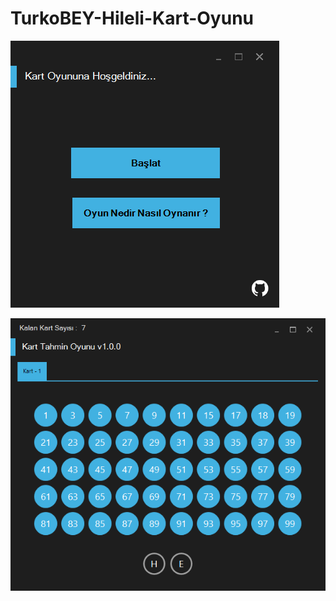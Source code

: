 # TurkoBEY-Hileli-Kart-Oyunu

![](https://github.com/TurkoBey/TurkoBEY-Hileli-Kart-Oyunu/blob/main/gorsel/1.PNG)

![](https://github.com/TurkoBey/TurkoBEY-Hileli-Kart-Oyunu/blob/main/gorsel/2.PNG)
